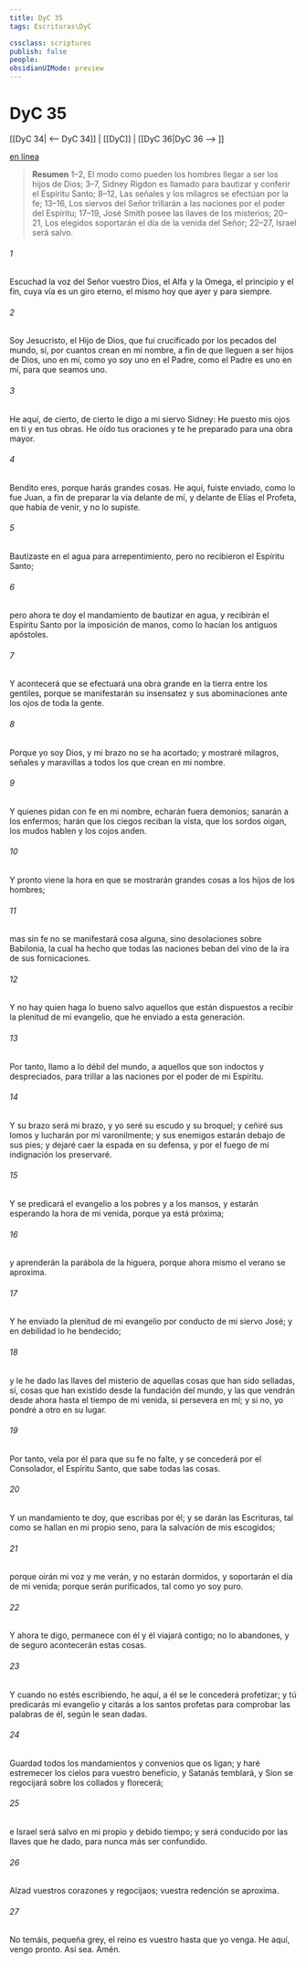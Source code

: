 ```yaml
---
title: DyC 35
tags: Escrituras\DyC

cssclass: scriptures
publish: false
people:
obsidianUIMode: preview
---
```


# DyC 35
[[DyC 34| <-- DyC 34]] | [[DyC]] | [[DyC 36|DyC 36 --> ]]

[en línea](https://churchofjesuschrist.org/study/scriptures/dc-testament/dc/35?lang=spa)

> __Resumen__
1–2, El modo como pueden los hombres llegar a ser los hijos de Dios; 3–7, Sidney Rigdon es llamado para bautizar y conferir el Espíritu Santo; 8–12, Las señales y los milagros se efectúan por la fe; 13–16, Los siervos del Señor trillarán a las naciones por el poder del Espíritu; 17–19, José Smith posee las llaves de los misterios; 20–21, Los elegidos soportarán el día de la venida del Señor; 22–27, Israel será salvo.

###### 1 
Escuchad la voz del Señor vuestro Dios, el Alfa y la Omega, el principio y el fin, cuya vía es un giro eterno, el mismo hoy que ayer y para siempre.

###### 2 
Soy Jesucristo, el Hijo de Dios, que fui crucificado por los pecados del mundo, sí, por cuantos crean en mi nombre, a fin de que lleguen a ser hijos de Dios, uno en mí, como yo soy uno en el Padre, como el Padre es uno en mí, para que seamos uno.

###### 3 
He aquí, de cierto, de cierto le digo a mi siervo Sidney: He puesto mis ojos en ti y en tus obras. He oído tus oraciones y te he preparado para una obra mayor.

###### 4 
Bendito eres, porque harás grandes cosas. He aquí, fuiste enviado, como lo fue Juan, a fin de preparar la vía delante de mí, y delante de Elías el Profeta, que había de venir, y no lo supiste.

###### 5 
Bautizaste en el agua para arrepentimiento, pero no recibieron el Espíritu Santo;

###### 6 
pero ahora te doy el mandamiento de bautizar en agua, y recibirán el Espíritu Santo por la imposición de manos, como lo hacían los antiguos apóstoles.

###### 7 
Y acontecerá que se efectuará una obra grande en la tierra entre los gentiles, porque se manifestarán su insensatez y sus abominaciones ante los ojos de toda la gente.

###### 8 
Porque yo soy Dios, y mi brazo no se ha acortado; y mostraré milagros, señales y maravillas a todos los que crean en mi nombre.

###### 9 
Y quienes pidan con fe en mi nombre, echarán fuera demonios; sanarán a los enfermos; harán que los ciegos reciban la vista, que los sordos oigan, los mudos hablen y los cojos anden.

###### 10 
Y pronto viene la hora en que se mostrarán grandes cosas a los hijos de los hombres;

###### 11 
mas sin fe no se manifestará cosa alguna, sino desolaciones sobre Babilonia, la cual ha hecho que todas las naciones beban del vino de la ira de sus fornicaciones.

###### 12 
Y no hay quien haga lo bueno salvo aquellos que están dispuestos a recibir la plenitud de mi evangelio, que he enviado a esta generación.

###### 13 
Por tanto, llamo a lo débil del mundo, a aquellos que son indoctos y despreciados, para trillar a las naciones por el poder de mi Espíritu.

###### 14 
Y su brazo será mi brazo, y yo seré su escudo y su broquel; y ceñiré sus lomos y lucharán por mí varonilmente; y sus enemigos estarán debajo de sus pies; y dejaré caer la espada en su defensa, y por el fuego de mi indignación los preservaré.

###### 15 
Y se predicará el evangelio a los pobres y a los mansos, y estarán esperando la hora de mi venida, porque ya está próxima;

###### 16 
y aprenderán la parábola de la higuera, porque ahora mismo el verano se aproxima.

###### 17 
Y he enviado la plenitud de mi evangelio por conducto de mi siervo José; y en debilidad lo he bendecido;

###### 18 
y le he dado las llaves del misterio de aquellas cosas que han sido selladas, sí, cosas que han existido desde la fundación del mundo, y las que vendrán desde ahora hasta el tiempo de mi venida, si persevera en mí; y si no, yo pondré a otro en su lugar.

###### 19 
Por tanto, vela por él para que su fe no falte, y se concederá por el Consolador, el Espíritu Santo, que sabe todas las cosas.

###### 20 
Y un mandamiento te doy, que escribas por él; y se darán las Escrituras, tal como se hallan en mi propio seno, para la salvación de mis escogidos;

###### 21 
porque oirán mi voz y me verán, y no estarán dormidos, y soportarán el día de mi venida; porque serán purificados, tal como yo soy puro.

###### 22 
Y ahora te digo, permanece con él y él viajará contigo; no lo abandones, y de seguro acontecerán estas cosas.

###### 23 
Y cuando no estés escribiendo, he aquí, a él se le concederá profetizar; y tú predicarás mi evangelio y citarás a los santos profetas para comprobar las palabras de él, según le sean dadas.

###### 24 
Guardad todos los mandamientos y convenios que os ligan; y haré estremecer los cielos para vuestro beneficio, y Satanás temblará, y Sion se regocijará sobre los collados y florecerá;

###### 25 
e Israel será salvo en mi propio y debido tiempo; y será conducido por las llaves que he dado, para nunca más ser confundido.

###### 26 
Alzad vuestros corazones y regocijaos; vuestra redención se aproxima.

###### 27 
No temáis, pequeña grey, el reino es vuestro hasta que yo venga. He aquí, vengo pronto. Así sea. Amén.

